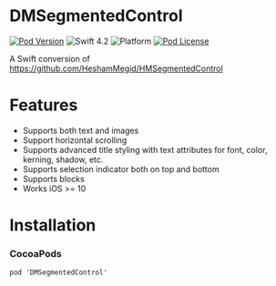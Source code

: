 # DMSegmentedControl
[![Pod Version](http://img.shields.io/cocoapods/v/DMSegmentedControl.svg?style=flat)](http://cocoadocs.org/docsets/DMSegmentedControl)
![Swift 4.2](https://img.shields.io/badge/Swift-4.2-orange.svg)
![Platform](https://img.shields.io/badge/platform-iOS-lightgrey.svg)
[![Pod License](http://img.shields.io/cocoapods/l/DMSegmentedControl.svg?style=flat)](http://opensource.org/licenses/MIT)

A Swift conversion of https://github.com/HeshamMegid/HMSegmentedControl

# Features
- Supports both text and images
- Support horizontal scrolling
- Supports advanced title styling with text attributes for font, color, kerning, shadow, etc.
- Supports selection indicator both on top and bottom
- Supports blocks
- Works iOS >= 10

# Installation

### CocoaPods
```
pod 'DMSegmentedControl'
```
